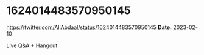 # 1624014483570950145
https://twitter.com/AliAbdaal/status/1624014483570950145
**Date:** 2023-02-10

Live Q&A + Hangout
